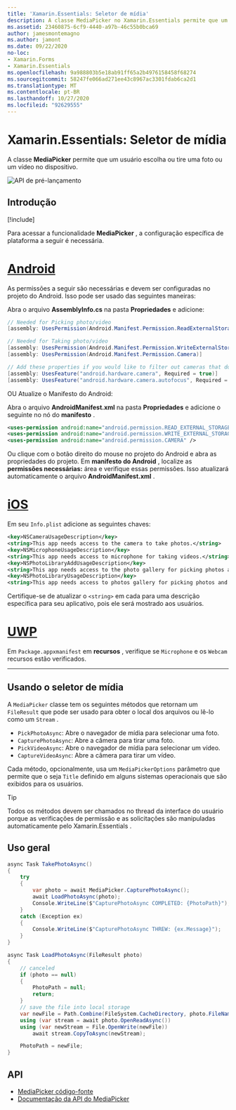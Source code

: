 ```yaml
---
title: 'Xamarin.Essentials: Seletor de mídia'
description: A classe MediaPicker no Xamarin.Essentials permite que um usuário escolha ou tire uma foto ou um vídeo no dispositivo.
ms.assetid: 23460875-6cf9-4440-a97b-46c55b0bca69
author: jamesmontemagno
ms.author: jamont
ms.date: 09/22/2020
no-loc:
- Xamarin.Forms
- Xamarin.Essentials
ms.openlocfilehash: 9a988803b5e18ab91ff65a2b4976158458f68274
ms.sourcegitcommit: 58247fe066ad271ee43c8967ac3301fdab6ca2d1
ms.translationtype: MT
ms.contentlocale: pt-BR
ms.lasthandoff: 10/27/2020
ms.locfileid: "92629555"
---
```

# <a name="no-locxamarinessentials-media-picker"></a>Xamarin.Essentials: Seletor de mídia

A classe **MediaPicker** permite que um usuário escolha ou tire uma foto ou um vídeo no dispositivo.

![API de pré-lançamento](~/media/shared/preview.png)

## <a name="get-started"></a>Introdução

[!include[](~/essentials/includes/get-started.md)]

Para acessar a funcionalidade **MediaPicker** , a configuração específica de plataforma a seguir é necessária.

# <a name="android"></a>[Android](#tab/android)

As permissões a seguir são necessárias e devem ser configuradas no projeto do Android. Isso pode ser usado das seguintes maneiras:

Abra o arquivo **AssemblyInfo.cs** na pasta **Propriedades** e adicione:

```csharp
// Needed for Picking photo/video
[assembly: UsesPermission(Android.Manifest.Permission.ReadExternalStorage)]

// Needed for Taking photo/video
[assembly: UsesPermission(Android.Manifest.Permission.WriteExternalStorage)]
[assembly: UsesPermission(Android.Manifest.Permission.Camera)]

// Add these properties if you would like to filter out cameras that do not have cameras or set to false to make them optional
[assembly: UsesFeature("android.hardware.camera", Required = true)]
[assembly: UsesFeature("android.hardware.camera.autofocus", Required = true)]
```

OU Atualize o Manifesto do Android:

Abra o arquivo **AndroidManifest.xml** na pasta **Propriedades** e adicione o seguinte no nó do **manifesto** .

```xml
<uses-permission android:name="android.permission.READ_EXTERNAL_STORAGE" />
<uses-permission android:name="android.permission.WRITE_EXTERNAL_STORAGE" />
<uses-permission android:name="android.permission.CAMERA" />
```

Ou clique com o botão direito do mouse no projeto do Android e abra as propriedades do projeto. Em **manifesto do Android** , localize as **permissões necessárias:** área e verifique essas permissões. Isso atualizará automaticamente o arquivo **AndroidManifest.xml** .

# <a name="ios"></a>[iOS](#tab/ios)

Em seu `Info.plist` adicione as seguintes chaves:

```xml
<key>NSCameraUsageDescription</key>
<string>This app needs access to the camera to take photos.</string>
<key>NSMicrophoneUsageDescription</key>
<string>This app needs access to microphone for taking videos.</string>
<key>NSPhotoLibraryAddUsageDescription</key>
<string>This app needs access to the photo gallery for picking photos and videos.</string>
<key>NSPhotoLibraryUsageDescription</key>
<string>This app needs access to photos gallery for picking photos and videos.</string>
```

Certifique-se de atualizar o `<string>` em cada para uma descrição específica para seu aplicativo, pois ele será mostrado aos usuários.

# <a name="uwp"></a>[UWP](#tab/uwp)

Em `Package.appxmanifest` em **recursos** , verifique se `Microphone` e os `Webcam` recursos estão verificados.

-----

## <a name="using-media-picker"></a>Usando o seletor de mídia

A `MediaPicker` classe tem os seguintes métodos que retornam um `FileResult` que pode ser usado para obter o local dos arquivos ou lê-lo como um `Stream` .

* `PickPhotoAsync`: Abre o navegador de mídia para selecionar uma foto.
* `CapturePhotoAsync`: Abre a câmera para tirar uma foto.
* `PickVideoAsync`: Abre o navegador de mídia para selecionar um vídeo.
* `CaptureVideoAsync`: Abre a câmera para tirar um vídeo.

Cada método, opcionalmente, usa um `MediaPickerOptions` parâmetro que permite que o seja `Title` definido em alguns sistemas operacionais que são exibidos para os usuários.

> [!TIP]
> Todos os métodos devem ser chamados no thread da interface do usuário porque as verificações de permissão e as solicitações são manipuladas automaticamente pelo Xamarin.Essentials .

## <a name="general-usage"></a>Uso geral

```csharp
async Task TakePhotoAsync()
{
    try
    {
        var photo = await MediaPicker.CapturePhotoAsync();
        await LoadPhotoAsync(photo);
        Console.WriteLine($"CapturePhotoAsync COMPLETED: {PhotoPath}");
    }
    catch (Exception ex)
    {
        Console.WriteLine($"CapturePhotoAsync THREW: {ex.Message}");
    }
}

async Task LoadPhotoAsync(FileResult photo)
{
    // canceled
    if (photo == null)
    {
        PhotoPath = null;
        return;
    }
    // save the file into local storage
    var newFile = Path.Combine(FileSystem.CacheDirectory, photo.FileName);
    using (var stream = await photo.OpenReadAsync())
    using (var newStream = File.OpenWrite(newFile))
        await stream.CopyToAsync(newStream);

    PhotoPath = newFile;
}
```


## <a name="api"></a>API

- [MediaPicker código-fonte](https://github.com/xamarin/Essentials/tree/main/Xamarin.Essentials/MediaPicker)
- [Documentação da API do MediaPicker](xref:Xamarin.Essentials.MediaPicker)
